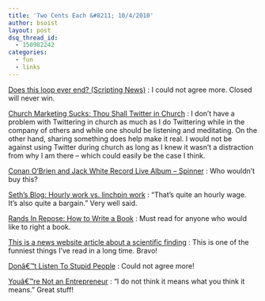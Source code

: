```yaml
---
title: 'Two Cents Each &#8211; 10/4/2010'
author: bsoist
layout: post
dsq_thread_id:
  - 150982242
categories:
  - fun
  - links
---
```

[Does this loop ever end? (Scripting News)][1]
:   I could not agree more. Closed will never win.

[Church Marketing Sucks: Thou Shall Twitter in Church][2]
:   I don&#8217;t have a problem with Twittering in church as much as I do Twittering while in the company of others and while one should be listening and meditating. On the other hand, sharing something does help make it real. I would not be against using Twitter during church as long as I knew it wasn&#8217;t a distraction from why I am there &#8211; which could easily be the case I think.

[Conan O&#8217;Brien and Jack White Record Live Album &#8211; Spinner][3]
:   Who wouldn&#8217;t buy this?

[Seth&#8217;s Blog: Hourly work vs. linchpin work][4]
:   &#8220;That&#8217;s quite an hourly wage. It&#8217;s also quite a bargain.&#8221; Very well said.

[Rands In Repose: How to Write a Book][5]
:   Must read for anyone who would like to right a book.

[This is a news website article about a scientific finding][6]
:   This is one of the funniest things I&#8217;ve read in a long time. Bravo!

[Donâ€™t Listen To Stupid People][7]
:   Could not agree more!

[Youâ€™re Not an Entrepreneur][8]
:   &#8220;I do not think it means what you think it means.&#8221; Great stuff!

 [1]: http://www.scripting.com/stories/2010/04/23/doesThisLoopEverEnd.html
 [2]: http://www.churchmarketingsucks.com/archives/2010/04/thou_shall_twit.html
 [3]: http://www.spinner.com/2010/06/11/conan-obrien-jack-white-live-album/?utm_source=feedburner&utm_medium=feed&utm_campaign=Feed%3A+Spinner+%28Spinner.com%29&utm_content=Google+Reader
 [4]: http://sethgodin.typepad.com/seths_blog/2010/06/hourly-work-vs-linchpin-work.html?utm_source=feedburner&utm_medium=feed&utm_campaign=Feed%3A+typepad%2Fsethsmainblog+%28Seth%27s+Blog%29&utm_content=Google+Reader
 [5]: http://www.randsinrepose.com/archives/2010/06/28/how_to_write_a_book.html
 [6]: http://www.guardian.co.uk/science/the-lay-scientist/2010/sep/24/1
 [7]: http://ittybiz.com/stupid-people/?utm_source=feedburner&utm_medium=feed&utm_campaign=Feed%3A+Ittybiz+%28IttyBiz%29
 [8]: http://delicious.com/bsoist/o
